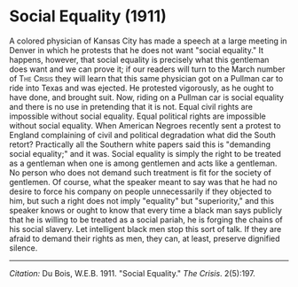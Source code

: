 
<!--
title:   Social Equality
author:  Du Bois, W.E.B.
journal: The Crisis
year:    1911
volume:  2
issue: 5
pages: 197 
-->

# Social Equality (1911)

A colored physician of Kansas City has made a speech at a large meeting in Denver in which he protests that he does not want "social equality." It happens, however, that social equality is precisely what this gentleman does want and we can prove it; if our readers will turn to the March number of <span style="font-variant:small-caps;">The Crisis</span> they will learn that this same physician got on a Pullman car to ride into Texas and was ejected. He protested vigorously, as he ought to have done, and brought suit. Now, riding on a Pullman car is social equality and there is no use in pretending that it is not. Equal civil rights are impossible without social equality. Equal political rights are impossible without social equality. When American Negroes recently sent a protest to England complaining of civil and political degradation what did the South retort? Practically all the Southern white papers said this is "demanding social equality;" and it was. Social equality is simply the right to be treated as a gentleman when one is among gentlemen and acts like a gentleman. No person who does not demand such treatment is fit for the society of gentlemen. Of course, what the speaker meant to say was that he had no desire to force his company on people unnecessarily if they objected to him, but such a right does not imply "equality" but "superiority," and this speaker knows or ought to know that every time a black man says publicly that he is willing to be treated as a social pariah, he is forging the chains of his social slavery. Let intelligent black men stop this sort of talk. If they are afraid to demand their rights as men, they can, at least, preserve dignified silence.

_________________
*Citation:* Du Bois, W.E.B. 1911. "Social Equality." *The Crisis*. 2(5):197.